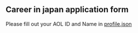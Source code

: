 ## Career in japan application form
Please fill out your AOL ID and Name in [profile.json](profile.json)
